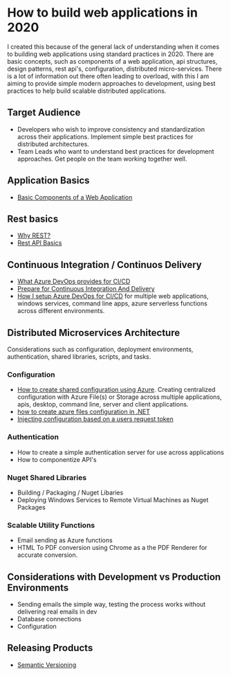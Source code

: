 # How to build web applications in 2020

I created this because of the general lack of understanding when it comes to building web applications using standard practices in 2020. There are basic concepts, such as components of a web application, api structures, design patterns, rest api's, configuration, distributed micro-services. There is a lot of information out there often leading to overload, with this I am aiming to provide simple modern approaches to development, using best practices to help build scalable distributed applications. 

## Target Audience

- Developers who wish to improve consistency and standardization across their applications. Implement simple best practices for distributed architectures.
- Team Leads who want to understand best practices for development approaches. Get people on the team working together well.

## Application Basics

- [Basic Components of a Web Application](basic-components-of-a-web-application.md)

## Rest basics

- [Why REST?](why-rest.md)
- [Rest API Basics](rest-api-basics.md)

## Continuous Integration / Continuos Delivery

- [What Azure DevOps provides for CI/CD](what-azure-devops-and-ci-provide.md)
- [Prepare for Continuous Integration And Delivery](how-to-prepare-for-continuous-integration.md)
- [How I setup Azure DevOps for CI/CD](how-i-setup-ci-cd-with-azure-devops.md) for multiple web applications, windows services, command line apps, azure serverless functions across different environments.

## Distributed Microservices Architecture

Considerations such as configuration, deployment environments, authentication, shared libraries, scripts, and tasks.

### Configuration

- [How to create shared configuration using Azure](how-to-create-shared-configuration-using-azure.md). Creating centralized configuration with Azure File(s) or Storage across multiple applications, apis, desktop, command line, server and client applications.
- [how to create azure files configuration in .NET](how-to-create-an-azure-files-configuration-source.md)
- [Injecting configuration based on a users request token](injecting-configuration-per-request.md)

### Authentication

- How to create a simple authentication server for use across applications
- How to componentize API's

### Nuget Shared Libraries

- Building / Packaging / Nuget Libaries
- Deploying Windows Services to Remote Virtual Machines as Nuget Packages

### Scalable Utility Functions

- Email sending as Azure functions
- HTML To PDF conversion using Chrome as a the PDF Renderer for accurate conversion.

## Considerations with Development vs Production Environments

- Sending emails the simple way, testing the process works without delivering real emails in dev
- Database connections
- Configuration

## Releasing Products

- [Semantic Versioning](semantic-versioning-projects.md)
